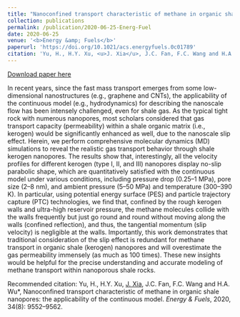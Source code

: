 ```yaml
---
title: "Nanoconfined transport characteristic of methane in organic shale nanopores: the applicability of the continuous model"
collection: publications
permalink: /publication/2020-06-25-Energ-Fuel
date: 2020-06-25
venue: '<b>Energy &amp; Fuels</b>'
paperurl: 'https://doi.org/10.1021/acs.energyfuels.0c01789'
citation: 'Yu, H., H.Y. Xu, <u>J. Xia</u>, J.C. Fan, F.C. Wang and H.A. Wu*, Nanoconfined transport characteristic of methane in organic shale nanopores: the applicability of the continuous model. <i>Energy &amp; Fuels</i>, 2020, 34(8): 9552–9562.'
---
```


<a href='https://doi.org/10.1021/acs.energyfuels.0c01789'>Download paper here</a>

In recent years, since the fast mass transport emerges from some low-dimensional nanostructures (e.g., graphene and CNTs), the applicability of the continuous model (e.g., hydrodynamics) for describing the nanoscale flow has been intensely challenged, even for shale gas. As the typical tight rock with numerous nanopores, most scholars considered that gas transport capacity (permeability) within a shale organic matrix (i.e., kerogen) would be significantly enhanced as well, due to the nanoscale slip effect. Herein, we perform comprehensive molecular dynamics (MD) simulations to reveal the realistic gas transport behavior through shale kerogen nanopores. The results show that, interestingly, all the velocity profiles for different kerogen (type I, II, and III) nanopores display no-slip parabolic shape, which are quantitatively satisfied with the continuous model under various conditions, including pressure drop (0.25–1 MPa), pore size (2–8 nm), and ambient pressure (5–50 MPa) and temperature (300–390 K). In particular, using potential energy surface (PES) and particle trajectory capture (PTC) technologies, we find that, confined by the rough kerogen walls and ultra-high reservoir pressure, the methane molecules collide with the walls frequently but just go round and round without moving along the walls (confined reflection), and thus, the tangential momentum (slip velocity) is negligible at the walls. Importantly, this work demonstrates that traditional consideration of the slip effect is redundant for methane transport in organic shale (kerogen) nanopores and will overestimate the gas permeability immensely (as much as 100 times). These new insights would be helpful for the precise understanding and accurate modeling of methane transport within nanoporous shale rocks.

Recommended citation: Yu, H., H.Y. Xu, <u>J. Xia</u>, J.C. Fan, F.C. Wang and H.A. Wu*, Nanoconfined transport characteristic of methane in organic shale nanopores: the applicability of the continuous model. <i>Energy & Fuels</i>, 2020, 34(8): 9552–9562.